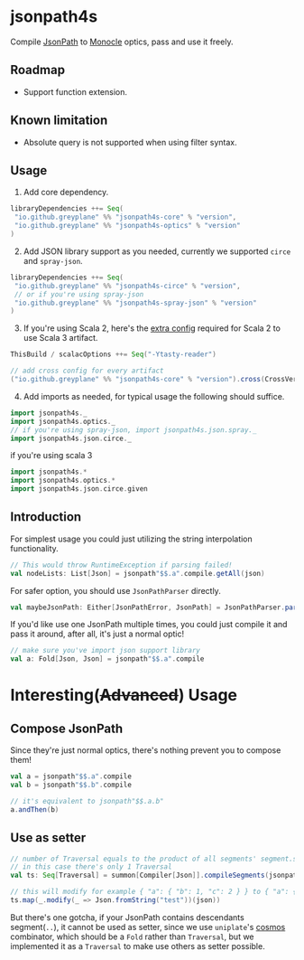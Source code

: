 # jsonpath4s

Compile [JsonPath](https://datatracker.ietf.org/doc/rfc9535/) to [Monocle](https://www.optics.dev/Monocle/) optics, pass
and use it freely.

## Roadmap

- Support function extension.

## Known limitation

- Absolute query is not supported when using filter syntax.

## Usage

1. Add core dependency.

 ```scala
libraryDependencies ++= Seq(
  "io.github.greyplane" %% "jsonpath4s-core" % "version",
  "io.github.greyplane" %% "jsonpath4s-optics" % "version"
)
```

2. Add JSON library support as you needed, currently we supported `circe` and `spray-json`.

 ```scala
libraryDependencies ++= Seq(
  "io.github.greyplane" %% "jsonpath4s-circe" % "version",
  // or if you're using spray-json
  "io.github.greyplane" %% "jsonpath4s-spray-json" % "version"
)
```

3. If you're using Scala 2,
   here's
   the [extra config](https://docs.scala-lang.org/scala3/guides/migration/compatibility-classpath.html#a-scala-213-module-can-depend-on-a-scala-3-artifact)
   required for Scala 2 to use Scala 3 artifact.

 ```scala
 ThisBuild / scalacOptions ++= Seq("-Ytasty-reader")

// add cross config for every artifact
("io.github.greyplane" %% "jsonpath4s-core" % "version").cross(CrossVersion.for2_13Use3)
```

4. Add imports as needed, for typical usage the following should suffice.

 ```scala
import jsonpath4s._
import jsonpath4s.optics._
// if you're using spray-json, import jsonpath4s.json.spray._
import jsonpath4s.json.circe._
```

if you're using scala 3

```scala 3
import jsonpath4s.*
import jsonpath4s.optics.*
import jsonpath4s.json.circe.given
```

## Introduction

For simplest usage you could just utilizing the string interpolation functionality.

```scala
// This would throw RuntimeException if parsing failed!
val nodeLists: List[Json] = jsonpath"$$.a".compile.getAll(json)
```

For safer option, you should use `JsonPathParser` directly.

```scala
val maybeJsonPath: Either[JsonPathError, JsonPath] = JsonPathParser.parse("""$.a""")
```

If you'd like use one JsonPath multiple times, you could just compile it and pass it around, after all, it's just a
normal optic!

```scala
// make sure you've import json support library
val a: Fold[Json, Json] = jsonpath"$$.a".compile
```

# Interesting(~~Advanced~~) Usage

## Compose JsonPath

Since they're just normal optics, there's nothing prevent you to compose them!

```scala
val a = jsonpath"$$.a".compile
val b = jsonpath"$$.b".compile

// it's equivalent to jsonpath"$$.a.b"
a.andThen(b)
```

## Use as setter

```scala 3
// number of Traversal equals to the product of all segments' segment.selectors.size
// in this case there's only 1 Traversal
val ts: Seq[Traversal] = summon[Compiler[Json]].compileSegments(jsonpath"$$.a.*")

// this will modify for example { "a": { "b": 1, "c": 2 } } to { "a": { "b": "test", "c": "test" } } 
ts.map(_.modify(_ => Json.fromString("test"))(json))
```

But there's one gotcha, if your JsonPath contains descendants segment(`..`), it cannot be used as setter, since we
use `uniplate`'s [cosmos](https://hackage.haskell.org/package/lens-5.2.3/docs/Control-Lens-Plated.html#v:cosmos)
combinator, which should be a `Fold` rather than `Traversal`, but we implemented it as a `Traversal` to make use others
as setter possible. 